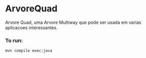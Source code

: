 # ArvoreQuad
Arvore Quad, uma Arvore Multiway que pode ser usada em varias aplicacoes interessantes.

### To run:
```bash
mvn compile exec:java
```